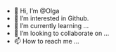 - 👋 Hi, I’m @Olga
- 👀 I’m interested in Github.
- 🌱 I’m currently learning ...
- 💞️ I’m looking to collaborate on ...
- 📫 How to reach me ...

<!---
olgalidia0609/olgalidia0609 is a ✨ special ✨ repository because its `README.md` (this file) appears on your GitHub profile.
You can click the Preview link to take a look at your changes.
--->
